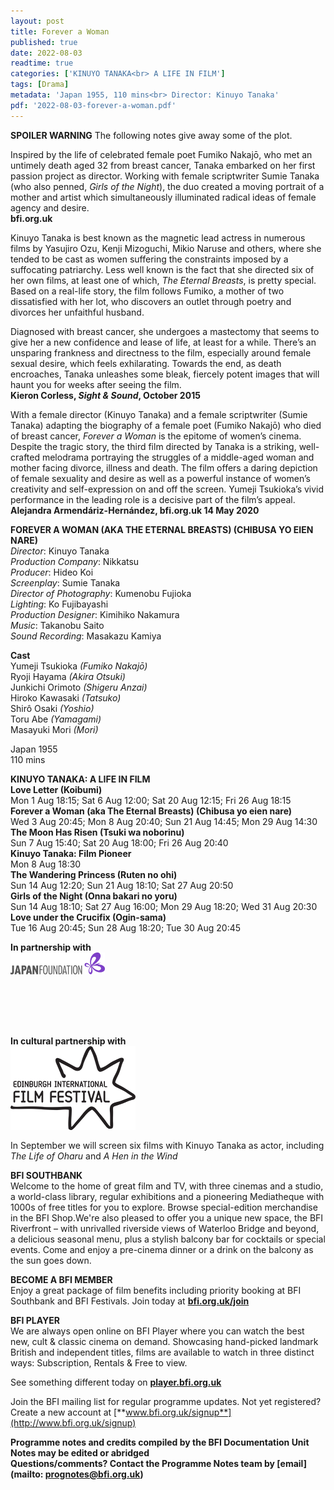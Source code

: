 ```yaml
---
layout: post
title: Forever a Woman
published: true
date: 2022-08-03
readtime: true
categories: ['KINUYO TANAKA<br> A LIFE IN FILM']
tags: [Drama]
metadata: 'Japan 1955, 110 mins<br> Director: Kinuyo Tanaka'
pdf: '2022-08-03-forever-a-woman.pdf'
---
```


**SPOILER WARNING** The following notes give away some of the plot.

Inspired by the life of celebrated female poet Fumiko Nakajō, who met an untimely death aged 32 from breast cancer, Tanaka embarked on her first passion project as director. Working with female scriptwriter Sumie Tanaka (who also penned, _Girls of the Night_), the duo created a moving portrait of a mother and artist which simultaneously illuminated radical ideas of female agency and desire.  
**bfi.org.uk**  

Kinuyo Tanaka is best known as the magnetic lead actress in numerous films by Yasujiro Ozu, Kenji Mizoguchi, Mikio Naruse and others, where she tended to be cast as women suffering the constraints imposed by a suffocating patriarchy. Less well known is the fact that she directed six of her own films, at least one of which, _The Eternal Breasts_, is pretty special. Based on a real-life story, the film follows Fumiko, a mother of two dissatisfied with her lot, who discovers an outlet through poetry and divorces her unfaithful husband.

Diagnosed with breast cancer, she undergoes a mastectomy that seems to give her a new confidence and lease of life, at least for a while. There’s an unsparing frankness and directness to the film, especially around female sexual desire, which feels exhilarating. Towards the end, as death encroaches, Tanaka unleashes some bleak, fiercely potent images that will haunt you for weeks after seeing the film.  
**Kieron Corless, _Sight & Sound_, October 2015**  

With a female director (Kinuyo Tanaka) and a female scriptwriter (Sumie Tanaka) adapting the biography of a female poet (Fumiko Nakajō) who died of breast cancer, _Forever a Woman_ is the epitome of women’s cinema. Despite the tragic story, the third film directed by Tanaka is a striking, well-crafted melodrama portraying the struggles of a middle-aged woman and mother facing divorce, illness and death. The film offers a daring depiction of female sexuality and desire as well as a powerful instance of women’s creativity and self-expression on and off the screen. Yumeji Tsukioka’s vivid performance in the leading role is a decisive part of the film’s appeal.  
**Alejandra Armendáriz-Hernández, bfi.org.uk 14 May 2020**  

**FOREVER A WOMAN (AKA THE ETERNAL BREASTS) (CHIBUSA YO EIEN NARE)**  
_Director_: Kinuyo Tanaka  
_Production Company_: Nikkatsu  
_Producer_: Hideo Koi  
_Screenplay_: Sumie Tanaka  
_Director of Photography_: Kumenobu Fujioka  
_Lighting_: Ko Fujibayashi  
_Production Designer_: Kimihiko Nakamura  
_Music_: Takanobu Saito  
_Sound Recording_: Masakazu Kamiya  

**Cast**  
Yumeji Tsukioka _(Fumiko Nakajō)_  
Ryoji Hayama _(Akira Otsuki)_  
Junkichi Orimoto _(Shigeru Anzai)_  
Hiroko Kawasaki _(Tatsuko)_  
Shirô Osaki _(Yoshio)_  
Toru Abe _(Yamagami)_  
Masayuki Mori _(Mori)_  

Japan 1955  
110 mins  

**KINUYO TANAKA: A LIFE IN FILM**  
**Love Letter (Koibumi)**  
Mon 1 Aug 18:15; Sat 6 Aug 12:00; Sat 20 Aug 12:15; Fri 26 Aug 18:15  
**Forever a Woman (aka The Eternal Breasts) (Chibusa yo eien nare)**  
Wed 3 Aug 20:45; Mon 8 Aug 20:40; Sun 21 Aug 14:45; Mon 29 Aug 14:30  
**The Moon Has Risen (Tsuki wa noborinu)**  
Sun 7 Aug 15:40; Sat 20 Aug 18:00; Fri 26 Aug 20:40  
**Kinuyo Tanaka: Film Pioneer**  
Mon 8 Aug 18:30  
**The Wandering Princess (Ruten no ohi)**  
Sun 14 Aug 12:20; Sun 21 Aug 18:10; Sat 27 Aug 20:50  
**Girls of the Night (Onna bakari no yoru)**  
Sun 14 Aug 18:10; Sat 27 Aug 16:00; Mon 29 Aug 18:20; Wed 31 Aug 20:30  
**Love under the Crucifix (Ogin-sama)**  
Tue 16 Aug 20:45; Sun 28 Aug 18:20; Tue 30 Aug 20:45  

**In partnership with**  
<img style="float: left;" src="/img/Japan Foundation2.JPG" width="30%" height="30%">
<br><br><br><br><br><br><br>

**In cultural partnership with**  
<img style="float: left;" src="/img/EIFF.png">
<br><br><br><br><br><br><br><br>

In September we will screen six films with Kinuyo Tanaka as actor, including _The Life of Oharu_ and _A Hen in the Wind_  

**BFI SOUTHBANK**  
Welcome to the home of great film and TV, with three cinemas and a studio, a world-class library, regular exhibitions and a pioneering Mediatheque with 1000s of free titles for you to explore. Browse special-edition merchandise in the BFI Shop.We&#39;re also pleased to offer you a unique new space, the BFI Riverfront – with unrivalled riverside views of Waterloo Bridge and beyond, a delicious seasonal menu, plus a stylish balcony bar for cocktails or special events. Come and enjoy a pre-cinema dinner or a drink on the balcony as the sun goes down.  

**BECOME A BFI MEMBER**  
Enjoy a great package of film benefits including priority booking at BFI Southbank and BFI Festivals. Join today at [**bfi.org.uk/join**](http://www.bfi.org.uk/join)  

**BFI PLAYER**  
 We are always open online on BFI Player where you can watch the best new, cult &amp; classic cinema on demand. Showcasing hand-picked landmark British and independent titles, films are available to watch in three distinct ways: Subscription, Rentals &amp; Free to view.  

See something different today on [**player.bfi.org.uk**](https://player.bfi.org.uk)  

Join the BFI mailing list for regular programme updates. Not yet registered? Create a new account at [**www.bfi.org.uk/signup**](http://www.bfi.org.uk/signup)

**Programme notes and credits compiled by the BFI Documentation Unit  
Notes may be edited or abridged  
Questions/comments? Contact the Programme Notes team by [email](mailto: prognotes@bfi.org.uk)**

